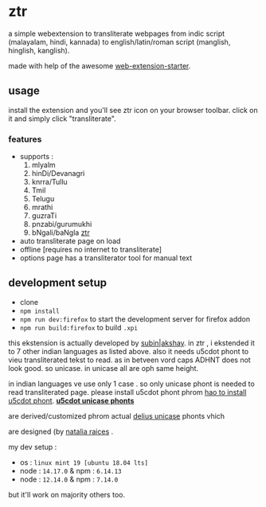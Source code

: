 # ztr

a simple webextension to transliterate webpages from indic script (malayalam, hindi, kannada) to english/latin/roman script (manglish, hinglish, kanglish).

made with help of the awesome [web-extension-starter](https://github.com/abhijithvijayan/web-extension-starter).

## usage

install the extension and you'll see ztr icon on your browser toolbar. click on it and simply click "transliterate".

### features

* supports :
  1. mlyalm
  2. hinDi/Devanagri
  3. knrra/Tullu
  4. Tmil
  5. Telugu
  6. mrathi
  7. guzraTi
  8. pnzabi/gurumukhi
  9. bNgali/baNgla
  [ztr](//gitlab.com/zava810/ztr)
* auto transliterate page on load
* offline [requires no internet to transliterate]
* options page has a transliterator tool for manual text

## development setup

* clone
* `npm install`
* `npm run dev:firefox` to start the development server for firefox addon
* `npm run build:firefox` to build `.xpi`

this ekstension is actually developed by [subin|akshay](https://subinsb.com).
in ztr , i ekstended it to 7 other indian languages as listed above.
also it needs u5cdot phont to vieu transliterated tekst to read.
as in betveen vord caps ADHNT does not look good. so unicase.
in unicase all are oph same height.

in indian languages ve use only 1 case . so only unicase phont is needed to read transliterated page.
please install u5cdot phont phrom [hao to install u5cdot phont](https://github.com/Font77/unicase_phonts/blob/master/hao_tu_install.md).
**[u5cdot unicase phonts](https://github.com/Font77/unicase_phonts)**

are derived/customized phrom actual [delius unicase](https://www.fontsquirrel.com/fonts/delius-unicase) phonts vhich

are designed (by [natalia raices](https://www.linkedin.com/in/nataliaraices/) .

my dev setup :

* os : `linux mint 19 [ubuntu 18.04 lts]`
* node : `14.17.0` & npm : `6.14.13`
* node : `12.14.0` & npm : `7.14.0`

but it'll work on majority others too.
